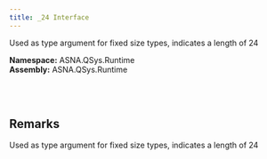 ```yaml
---
title: _24 Interface
---
```


Used as type argument for fixed size types, indicates a length of 24

**Namespace:** ASNA.QSys.Runtime <br/>
**Assembly:** ASNA.QSys.Runtime

<br>
<br>

## Remarks

Used as type argument for fixed size types, indicates a length of 24

[//]: # ($$TODO: Complete the Remarks section.)

<br>
<br>


